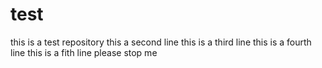 # test
this is a test repository
this a second line
this is a third line
this is a fourth line
this is a fith line
please stop me
